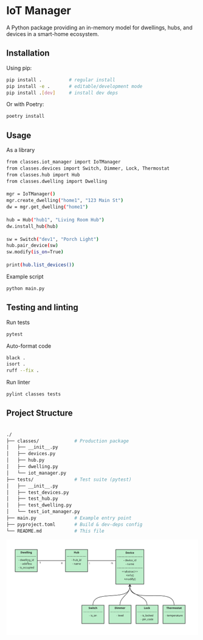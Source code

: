# IoT Manager

A Python package providing an in-memory model for dwellings, hubs, and devices in a smart-home ecosystem.

## Installation

Using pip:

```bash
pip install .          # regular install
pip install -e .       # editable/development mode
pip install .[dev]     # install dev deps
```

Or with Poetry:

```bash
poetry install
```

## Usage
As a library

```bash
from classes.iot_manager import IoTManager
from classes.devices import Switch, Dimmer, Lock, Thermostat
from classes.hub import Hub
from classes.dwelling import Dwelling

mgr = IoTManager()
mgr.create_dwelling("home1", "123 Main St")
dw = mgr.get_dwelling("home1")

hub = Hub("hub1", "Living Room Hub")
dw.install_hub(hub)

sw = Switch("dev1", "Porch Light")
hub.pair_device(sw)
sw.modify(is_on=True)

print(hub.list_devices())
```

Example script
```bash
python main.py
```

## Testing and linting

Run tests

```bash
pytest
```

Auto-format code

```bash
black .
isort .
ruff --fix .
```

Run linter

```bash
pylint classes tests
```

## Project Structure
```bash

./
├── classes/             # Production package
│   ├── __init__.py
│   ├── devices.py
│   ├── hub.py
│   ├── dwelling.py
│   └── iot_manager.py
├── tests/               # Test suite (pytest)
│   ├── __init__.py
│   ├── test_devices.py
│   ├── test_hub.py
│   ├── test_dwelling.py
│   └── test_iot_manager.py
├── main.py              # Example entry point
├── pyproject.toml       # Build & dev-deps config
└── README.md            # This file
```

![High-level Architecture](assets/diagram.png)